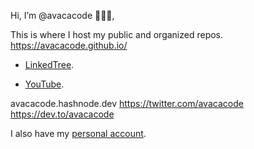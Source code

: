 Hi, I’m @avacacode :avocado::avocado::avocado:, 

This is where I host my public and organized repos. 
https://avacacode.github.io/
- [LinkedTree](https://linktr.ee/avacacode).


- [YouTube](https://www.youtube.com/@AvacaCode).


avacacode.hashnode.dev
https://twitter.com/avacacode
https://dev.to/avacacode

I also have my [personal account](https://github.com/Hazarre). 

